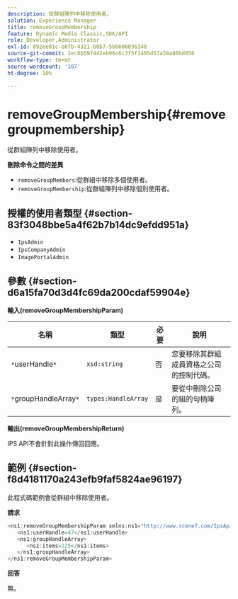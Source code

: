 ```yaml
---
description: 從群組陣列中移除使用者。
solution: Experience Manager
title: removeGroupMembership
feature: Dynamic Media Classic,SDK/API
role: Developer,Administrator
exl-id: 892ee01c-e07b-4321-b0b7-5bb606036340
source-git-commit: 1ec8b59f442eb96c6c3f5f1405d57a38a86bd056
workflow-type: tm+mt
source-wordcount: '107'
ht-degree: 10%

---
```


# removeGroupMembership{#removegroupmembership}

從群組陣列中移除使用者。

**刪除命令之間的差異**

* `removeGroupMembers`:從群組中移除多個使用者。
* `removeGroupMembership`:從群組陣列中移除個別使用者。

## 授權的使用者類型 {#section-83f3048bbe5a4f62b7b14dc9efdd951a}

* `IpsAdmin`
* `IpsCompanyAdmin`
* `ImagePortalAdmin`

## 參數 {#section-d6a15fa70d3d4fc69da200cdaf59904e}

**輸入(removeGroupMembershipParam)**

| 名稱 | 類型 | 必要 | 說明 |
|---|---|---|---|
| `*`userHandle`*` | `xsd:string` | 否 | 您要移除其群組成員資格之公司的控制代碼。 |
| `*`groupHandleArray`*` | `types:HandleArray` | 是 | 要從中刪除公司的組的句柄陣列。 |

**輸出(removeGroupMembershipReturn)**

IPS API不會針對此操作傳回回應。

## 範例 {#section-f8d4181170a243efb9faf5824ae96197}

此程式碼範例會從群組中移除使用者。

**請求**

```java
<ns1:removeGroupMembershipParam xmlns:ns1="http://www.scene7.com/IpsApi/xsd">
   <ns1:userHandle>47</ns1:userHandle>
   <ns1:groupHandleArray>
      <ns1:items>225</ns1:items>
   </ns1:groupHandleArray>
</ns1:removeGroupMembershipParam>
```

**回答**

無。
